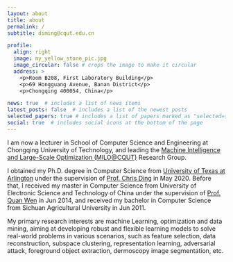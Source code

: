 ```yaml
---
layout: about
title: about
permalink: /
subtitle: diming@cqut.edu.cn

profile:
  align: right
  image: my_yellow_stone_pic.jpg
  image_circular: false # crops the image to make it circular
  address: >
    <p>Room B208, First Laboratory Building</p>
    <p>69 Hongguang Avenue, Banan District</p>
    <p>Chongqing 400054, China</p>

news: true  # includes a list of news items
latest_posts: false  # includes a list of the newest posts
selected_papers: true # includes a list of papers marked as "selected={true}"
social: true  # includes social icons at the bottom of the page
---
```


I am now a lecturer in School of Computer Science and Engineering at Chongqing University of Technology, and leading the <a href="https://scholar.google.com/citations?user=NQRaX1oAAAAJ&hl=en">Machine Intelligence and Large-Scale Optimization (MILO@CQUT)</a> Research Group.

I obtained my Ph.D. degree in Computer Science from <a href="https://www.uta.edu/">University of Texas at Arlington</a> under the supervision of <a href="https://sds.cuhk.edu.cn/en/teacher/197">Prof. Chris Ding</a> in May 2020.
Before that, I received my master in Computer Science from University of Electronic Science and Technology of China under the supervision of <a href="https://faculty.uestc.edu.cn/wenquan/zh_CN/index.htm">Prof. Quan Wen</a> in Jun 2014, and received my bachelor in Computer Science from Sichuan Agricultural University in Jun 2011.

My primary research interests are machine Learning, optimization and data mining, aiming at developing robust and flexible learning models to solve real-world problems in various scenarios, such as feature selection, data reconstruction, subspace clustering, representation learning, adversarial attack, foreground object extraction, dermoscopy image segmentation, etc.
